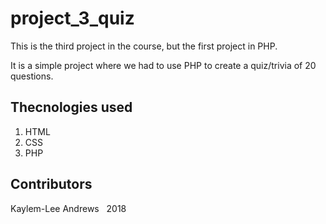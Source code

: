 # project_3_quiz

This is the third project in the course, but the first project in PHP.

It is a simple project where we had to use PHP to create a quiz/trivia of 20 questions.

## Thecnologies used

1. HTML
2. CSS
3. PHP

## Contributors

Kaylem-Lee Andrews &#160; 2018